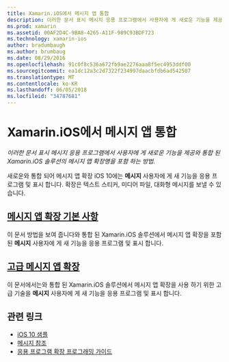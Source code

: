 ```yaml
---
title: Xamarin.iOS에서 메시지 앱 통합
description: 이러한 문서 표시 메시지 응용 프로그램에서 사용자에 게 새로운 기능을 제공와 통합 된 Xamarin.iOS 솔루션의 메시지 앱 확장명을 포함 하는 방법.
ms.prod: xamarin
ms.assetid: 00AF2D4C-9BA8-4265-A11F-989C93BDF723
ms.technology: xamarin-ios
author: bradumbaugh
ms.author: brumbaug
ms.date: 08/29/2016
ms.openlocfilehash: 91c0f8c536a672fb9ae2276aaa8f5ec4953ddf00
ms.sourcegitcommit: ea1dc12a3c2d7322f234997daacbfdb6ad542507
ms.translationtype: MT
ms.contentlocale: ko-KR
ms.lasthandoff: 06/05/2018
ms.locfileid: "34787681"
---
```

# <a name="message-app-integration-in-xamarinios"></a>Xamarin.iOS에서 메시지 앱 통합

_이러한 문서 표시 메시지 응용 프로그램에서 사용자에 게 새로운 기능을 제공와 통합 된 Xamarin.iOS 솔루션의 메시지 앱 확장명을 포함 하는 방법._

새로운와 통합 되어 메시지 앱 확장 iOS 10에는 **메시지** 사용자에 게 새 기능을 응용 프로그램 및 표시 합니다. 확장은 텍스트 스티커, 미디어 파일, 대화형 메시지를 보낼 수 있습니다.

    
## <a name="message-app-extension-basicsiosplatformmessage-app-integrationintro-to-message-app-extensionsmd"></a>[메시지 앱 확장 기본 사항](~/ios/platform/message-app-integration/intro-to-message-app-extensions.md)

이 문서 방법을 보여 줍니다와 통합 된 Xamarin.iOS 솔루션에서 메시지 앱 확장을 포함 된 **메시지** 사용자에 게 새 기능을 응용 프로그램 및 표시 합니다.

## <a name="advanced-message-app-extensionsiosplatformmessage-app-integrationintro-to-message-app-extensionsmd"></a>[고급 메시지 앱 확장](~/ios/platform/message-app-integration/intro-to-message-app-extensions.md)

이 문서에서는와 통합 된 Xamarin.iOS 솔루션에서 메시지 앱 확장을 사용 하기 위한 고급 기술을 **메시지** 사용자에 게 새 기능을 응용 프로그램 및 표시 합니다.


## <a name="related-links"></a>관련 링크

- [iOS 10 샘플](https://developer.xamarin.com/samples/ios/iOS10/)
- [메시지 참조](https://developer.apple.com/reference/messages)
- [응용 프로그램 확장 프로그래밍 가이드](https://developer.apple.com/library/prerelease/content/documentation/General/Conceptual/ExtensibilityPG/index.html#//apple_ref/doc/uid/TP40014214)
